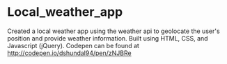 # Local_weather_app
Created a local weather app using the weather api to geolocate the user's position and provide weather information. Built using HTML, CSS, and Javascript (jQuery). 
Codepen can be found at http://codepen.io/dshundal94/pen/zNJBRe
